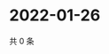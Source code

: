 # 2022-01-26

共 0 条

<!-- BEGIN WEIBO -->
<!-- 最后更新时间 Wed Jan 26 2022 02:10:45 GMT+0800 (China Standard Time) -->

<!-- END WEIBO -->

